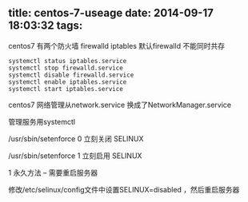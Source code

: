 title: centos-7-useage
date: 2014-09-17 18:03:32
tags:
---
centos7 有两个防火墙 firewalld iptables 默认firewalld 不能同时共存

	systemctl status iptables.service
	systemctl stop firewalld.service
	systemctl disable firewalld.service
	systemctl enable iptables.service
	systemctl start iptables.service

centos7 网络管理从network.service 换成了NetworkManager.service

管理服务用systemctl

/usr/sbin/setenforce 0 立刻关闭 SELINUX

/usr/sbin/setenforce 1 立刻启用 SELINUX

1 永久方法 – 需要重启服务器

修改/etc/selinux/config文件中设置SELINUX=disabled ，然后重启服务器
